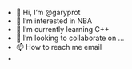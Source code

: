 - 👋 Hi, I’m @garyprot
- 👀 I’m interested in NBA
- 🌱 I’m currently learning C++
- 💞️ I’m looking to collaborate on ...
- 📫 How to reach me email
- 
<!---
garyprot/garyprot is a ✨ special ✨ repository because its `README.md` (this file) appears on your GitHub profile.
You can click the Preview link to take a look at your changes.
--->
